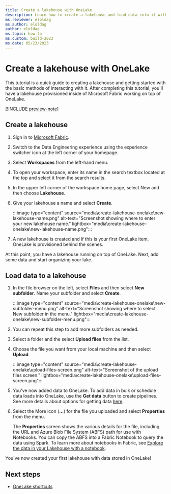 ```yaml
---
title: Create a lakehouse with OneLake
description: Learn how to create a lakehouse and load data into it with OneLake; you can also add data in bulk or schedule data loads.
ms.reviewer: eloldag
ms.author: eloldag
author: eloldag
ms.topic: how-to
ms.custom: build-2023
ms.date: 05/23/2023
---
```


# Create a lakehouse with OneLake

This tutorial is a quick guide to creating a lakehouse and getting started with the basic methods of interacting with it. After completing this tutorial, you'll have a lakehouse provisioned inside of Microsoft Fabric working on top of OneLake.

[!INCLUDE [preview-note](../includes/preview-note.md)]

## Create a lakehouse

1. Sign in to [Microsoft Fabric](https://fabric.microsoft.com/).

1. Switch to the Data Engineering experience using the experience switcher icon at the left corner of your homepage.

1. Select **Workspaces** from the left-hand menu.

1. To open your workspace, enter its name in the search textbox located at the top and select it from the search results.

1. In the upper left corner of the workspace home page, select New and then choose **Lakehouse**.

1. Give your lakehouse a name and select **Create**.

   :::image type="content" source="media\create-lakehouse-onelake\new-lakehouse-name.png" alt-text="Screenshot showing where to enter your new lakehouse name." lightbox="media\create-lakehouse-onelake\new-lakehouse-name.png":::

1. A new lakehouse is created and if this is your first OneLake item, OneLake is provisioned behind the scenes.

At this point, you have a lakehouse running on top of OneLake. Next, add some data and start organizing your lake.

## Load data to a lakehouse

1. In the file browser on the left, select **Files** and then select **New subfolder**. Name your subfolder and select **Create**.

   :::image type="content" source="media\create-lakehouse-onelake\new-subfolder-menu.png" alt-text="Screenshot showing where to select New subfolder in the menu." lightbox="media\create-lakehouse-onelake\new-subfolder-menu.png":::

1. You can repeat this step to add more subfolders as needed.

1. Select a folder and the select **Upload files** from the list.

1. Choose the file you want from your local machine and then select **Upload**.

   :::image type="content" source="media\create-lakehouse-onelake\upload-files-screen.png" alt-text="Screenshot of the upload files screen." lightbox="media\create-lakehouse-onelake\upload-files-screen.png":::

1. You’ve now added data to OneLake. To add data in bulk or schedule data loads into OneLake, use the **Get data** button to create pipelines. See more details about options for getting data [here](../get-started/decision-guide-pipeline-dataflow-spark.md).

1. Select the More icon (**…**) for the file you uploaded and select **Properties** from the menu.

   The **Properties** screen shows the various details for the file, including the URL and Azure Blob File System (ABFS) path for use with Notebooks. You can copy the ABFS into a Fabric Notebook to query the data using Spark. To learn more about notebooks in Fabric, see [Explore the data in your Lakehouse with a notebook](..\data-engineering\lakehouse-notebook-explore.md).

You've now created your first lakehouse with data stored in OneLake!

## Next steps

- [OneLake shortcuts](onelake-shortcuts.md)
